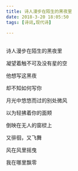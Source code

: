 ```yaml
---
title: 诗人漫步在陌生的黑夜里
date: 2018-3-20 18:05:50
tags: [诗词,现代诗]

---
```


<br>诗人漫步在陌生的黑夜里

凝望着触不可及没有星的空

他想写这黑夜

却不知如何写你

月光中悠悠而过的别处微风

以为轻拂着你的面颊

倒映在无人的窗棂上

又徘徊，又飞舞

风在风里摇曳

我在哪里飘零